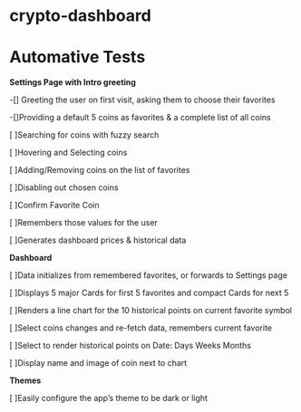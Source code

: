 # crypto-dashboard


# Automative Tests 

**Settings Page with Intro greeting**

-[] Greeting the user on first visit, asking them to choose their favorites

-[]Providing a default 5 coins as favorites & a complete list of all coins

[ ]Searching for coins with fuzzy search

[ ]Hovering and Selecting coins

[ ]Adding/Removing coins on the list of favorites

[ ]Disabling out chosen coins

[ ]Confirm Favorite Coin

[ ]Remembers those values for the user

[ ]Generates dashboard prices & historical data

**Dashboard**

[ ]Data initializes from remembered favorites, or forwards to Settings page

[ ]Displays 5 major Cards for first 5 favorites and compact Cards for next 5

[ ]Renders a line chart for the 10 historical points on current favorite symbol

[ ]Select coins changes and re-fetch data, remembers current favorite

[ ]Select to render historical points on Date: Days Weeks Months

[ ]Display name and image of coin next to chart

**Themes**

[ ]Easily configure the app’s theme to be dark or light
